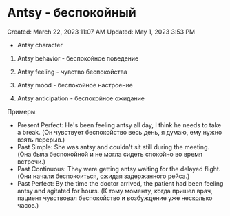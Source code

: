 # Antsy - беспокойный

Created: March 22, 2023 11:07 AM
Updated: May 1, 2023 3:53 PM

- Antsy character

1. Antsy behavior - беспокойное поведение

2. Antsy feeling - чувство беспокойства

3. Antsy mood - беспокойное настроение

4. Antsy anticipation - беспокойное ожидание

Примеры:

- Present Perfect: He's been feeling antsy all day, I think he needs to take a break. (Он чувствует беспокойство весь день, я думаю, ему нужно взять перерыв.)
- Past Simple: She was antsy and couldn't sit still during the meeting. (Она была беспокойной и не могла сидеть спокойно во время встречи.)
- Past Continuous: They were getting antsy waiting for the delayed flight. (Они начали беспокоиться, ожидая задержанного рейса.)
- Past Perfect: By the time the doctor arrived, the patient had been feeling antsy and agitated for hours. (К тому моменту, когда пришел врач, пациент чувствовал беспокойство и возбуждение уже несколько часов.)